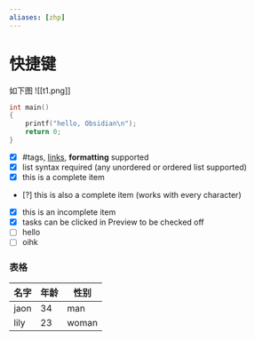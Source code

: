 ```yaml
---
aliases: [zhp]
---
```

# 快捷键
如下图
![[t1.png]]

```c
int main()
{
	printf("hello, Obsidian\n");
	return 0;
}
```

- [x] #tags, [links](), **formatting** supported
- [x] list syntax required (any unordered or ordered list supported) 
- [x] this is a complete item
- [?] this is also a complete item (works with every character)
- [x] this is an incomplete item 
- [x] tasks can be clicked in Preview to be checked off
- [ ] hello
- [ ] oihk 

### 表格
| 名字 | 年龄 | 性别  |
| ---- | ---- | ----- |
| jaon | 34   | man   |
| lily | 23   | woman |
